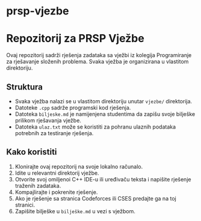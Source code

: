 # prsp-vjezbe

# Repozitorij za PRSP Vježbe

Ovaj repozitorij sadrži rješenja zadataka sa vježbi iz kolegija Programiranje za rješavanje složenih problema. Svaka vježba je organizirana u vlastitom direktoriju.

## Struktura
- Svaka vježba nalazi se u vlastitom direktoriju unutar `vjezbe/` direktorija.
- Datoteke `.cpp` sadrže programski kod rješenja.
- Datoteka `biljeske.md` je namijenjena studentima da zapišu svoje bilješke prilikom rješavanja vježbe.
- Datoteka `ulaz.txt` može se koristiti za pohranu ulaznih podataka potrebnih za testiranje rješenja.

## Kako koristiti
1. Klonirajte ovaj repozitorij na svoje lokalno računalo.
2. Idite u relevantni direktorij vježbe.
3. Otvorite svoj omiljenoi C++ IDE-u ili uređivaču teksta i napišite rješenje traženih zadataka.
4. Kompajlirajte i pokrenite rješenje.
5. Ako je rješenje sa stranica Codeforces ili CSES predajte ga na toj stranici.
6. Zapišite bilješke u `bilješke.md` u vezi s vježbom.
